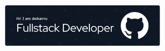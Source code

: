 [![deikairru](./github-header-image.png)](https://www.deikairru.my.id)

<!---
deikairru/deikairru is a ✨ special ✨ repository because its `README.md` (this file) appears on your GitHub profile.
You can click the Preview link to take a look at your changes.
--->
